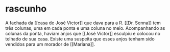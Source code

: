 # rascunho
A fachada da [[casa de José Victor]] que dava para a R. [[Dr. Senna]] tem três colunas, uma em cada ponta e uma coluna no meio. Acompanhando as colunas da ponta, haviam anjos que [[José Victor]] esculpiu e colocou no telhado de sua casa. Existe uma suspeita que esses anjos tenham sido vendidos para um morador de [[Mariana]].